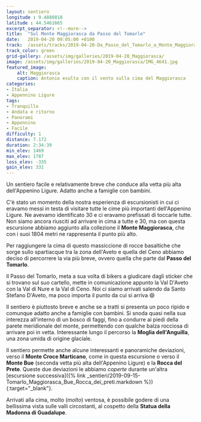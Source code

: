 ```yaml
---
layout: sentiero
longitude : 9.4880818
latitude : 44.5461665
excerpt_separator: <!--more-->
title:  "Sul Monte Maggiorasca da Passo del Tomarlo"
date:   2019-04-20 09:05:00 +0100
track:  /assets/tracks/2019-04-20-Da_Passo_del_Tomarlo_a_Monte_Maggiorasca.gpx
track_color: green
grid-gallery: /assets/img/galleries/2019-04-20_Maggiorasca/
image: /assets/img/galleries/2019-04-20_Maggiorasca/IMG_4641.jpg
featured_image:
    alt: Maggiorasca
    caption: Antonio esulta con il vento sulla cima del Maggiorasca
categories:
- Italia
- Appennino Ligure
tags:
- Tranquillo
- Andata e ritorno
- Panorami
- Appennino
- Facile
difficulty: 1
distance: 7.172 
duration: 2:34:39
min_elev: 1469
max_elev: 1787
loss_elev: -335
gain_elev: 331
---
```

Un sentiero facile e relativamente breve che conduce alla vetta più alta dell'Appenino Ligure. Adatto anche a famiglie con bambini.

<!--more-->

C'è stato un momento della nostra esperienza di escursionisti in cui ci eravamo messi in testa di visitare tutte le cime più importanti dell'Appenino Ligure. Ne avevamo identificato 30 e ci eravamo prefissati di toccarle tutte.
Non siamo ancora riusciti ad arrivare in cima a tutte e 30, ma con questa escursione abbiamo aggiunto alla collezione il **Monte Maggiorasca**, che con i suoi 1804 metri ne rappresenta il punto più alto.

Per raggiungere la cima di questo massiccione di rocce basaltiche che sorge sullo spartiacque tra la zona dell'Aveto e quella del Ceno abbiamo deciso di percorrere la via più breve, ovvero quella che parte dal **Passo del Tomarlo**.

Il Passo del Tomarlo, meta a sua volta di bikers a giudicare dagli sticker che si trovano sul suo cartello, mette in comunicazione appunto la Val D'Aveto con la Val di Nure e la Val di Ceno. Noi ci siamo arrivati salendo da Santo Stefano D'Aveto, ma poco importa il punto da cui si arriva :smile:

Il sentiero è piuttosto breve e anche se a tratti si presenta un poco ripido e comunque adatto anche a famiglie con bambini. Si snoda quasi nella sua interezza all'interno di un bosco di faggi, fino a condurre ai piedi della parete meridionale del monte, permettendo con qualche balza rocciosa di arrivare poi in vetta. Interessante lungo il percorso la **Moglia dell'Anguilla**, una zona umida di origine glaciale.

Il sentiero permette anche alcune interessanti e panoramiche deviazioni, verso il **Monte Croce Marticano**, come in questa escursione o verso il **Monte Bue** (seconda vetta più alta dell'Appenino Ligure) e la **Rocca del Prete**. Queste due deviazioni le abbiamo *coperte* durante un'altra [escursione successiva]({% link _sentieri/2019-09-15-Tomarlo_Maggiorasca_Bue_Rocca_dei_preti.markdown %}){:target="_blank"}.

Arrivati alla cima, molto (*molto*) ventosa, è possibile godere di una bellissima vista sulle valli circostanti, al cospetto della **Statua della Madonna di Guadalupe**.
